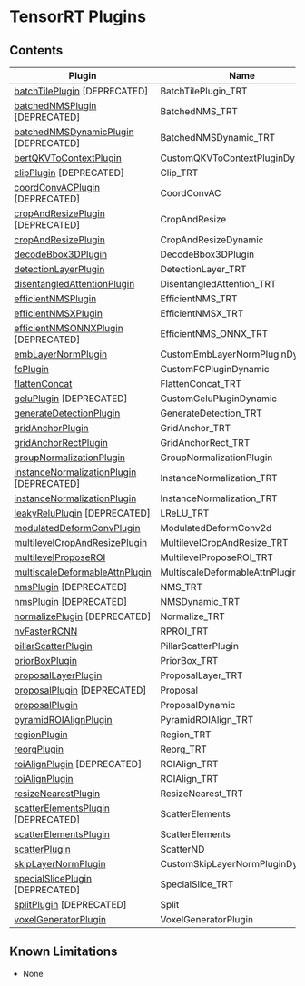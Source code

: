 # TensorRT Plugins

## Contents

| Plugin | Name | Versions |
|---|---|---|
| [batchTilePlugin](batchTilePlugin) [DEPRECATED] | BatchTilePlugin_TRT | 1 |
| [batchedNMSPlugin](batchedNMSPlugin) [DEPRECATED] | BatchedNMS_TRT | 1 |
| [batchedNMSDynamicPlugin](batchedNMSPlugin) [DEPRECATED] | BatchedNMSDynamic_TRT | 1 |
| [bertQKVToContextPlugin](bertQKVToContextPlugin) | CustomQKVToContextPluginDynamic | 1, 2, 3 |
| [clipPlugin](clipPlugin) [DEPRECATED] | Clip_TRT | 1 |
| [coordConvACPlugin](coordConvACPlugin) [DEPRECATED] | CoordConvAC | 1 |
| [cropAndResizePlugin](cropAndResizePlugin) [DEPRECATED] | CropAndResize | 1 |
| [cropAndResizePlugin](cropAndResizePlugin) | CropAndResizeDynamic | 1 |
| [decodeBbox3DPlugin](decodeBbox3DPlugin) | DecodeBbox3DPlugin | 1 |
| [detectionLayerPlugin](detectionLayerPlugin) | DetectionLayer_TRT | 1 |
| [disentangledAttentionPlugin](disentangledAttentionPlugin) | DisentangledAttention_TRT | 1 |
| [efficientNMSPlugin](efficientNMSPlugin) | EfficientNMS_TRT | 1 |
| [efficientNMSXPlugin](efficientNMSPlugin) | EfficientNMSX_TRT | 1 |
| [efficientNMSONNXPlugin](efficientNMSPlugin) [DEPRECATED] | EfficientNMS_ONNX_TRT | 1 |
| [embLayerNormPlugin](embLayerNormPlugin) | CustomEmbLayerNormPluginDynamic | 1, 2 |
| [fcPlugin](fcPlugin) | CustomFCPluginDynamic | 1 |
| [flattenConcat](flattenConcat) | FlattenConcat_TRT | 1 |
| [geluPlugin](geluPlugin) [DEPRECATED] | CustomGeluPluginDynamic | 1 |
| [generateDetectionPlugin](generateDetectionPlugin) | GenerateDetection_TRT | 1 |
| [gridAnchorPlugin](gridAnchorPlugin) | GridAnchor_TRT | 1 |
| [gridAnchorRectPlugin](gridAnchorPlugin) | GridAnchorRect_TRT | 1 |
| [groupNormalizationPlugin](groupNormalizationPlugin) | GroupNormalizationPlugin | 1 |
| [instanceNormalizationPlugin](instanceNormalizationPlugin) [DEPRECATED] | InstanceNormalization_TRT | 1 |
| [instanceNormalizationPlugin](instanceNormalizationPlugin) | InstanceNormalization_TRT | 2 |
| [leakyReluPlugin](leakyReluPlugin) [DEPRECATED] | LReLU_TRT | 1 |
| [modulatedDeformConvPlugin](modulatedDeformConvPlugin) | ModulatedDeformConv2d | 1 |
| [multilevelCropAndResizePlugin](multilevelCropAndResizePlugin) | MultilevelCropAndResize_TRT | 1 |
| [multilevelProposeROI](multilevelProposeROI) | MultilevelProposeROI_TRT | 1 |
| [multiscaleDeformableAttnPlugin](multiscaleDeformableAttnPlugin) | MultiscaleDeformableAttnPlugin_TRT | 1 |
| [nmsPlugin](nmsPlugin) [DEPRECATED] | NMS_TRT | 1 |
| [nmsPlugin](nmsPlugin) [DEPRECATED] | NMSDynamic_TRT | 1 |
| [normalizePlugin](normalizePlugin) [DEPRECATED] | Normalize_TRT | 1 |
| [nvFasterRCNN](nvFasterRCNN) | RPROI_TRT | 1 |
| [pillarScatterPlugin](pillarScatterPlugin) | PillarScatterPlugin | 1 |
| [priorBoxPlugin](priorBoxPlugin) | PriorBox_TRT | 1 |
| [proposalLayerPlugin](proposalLayerPlugin) | ProposalLayer_TRT | 1 |
| [proposalPlugin](proposalPlugin) [DEPRECATED] | Proposal | 1 |
| [proposalPlugin](proposalPlugin) | ProposalDynamic | 1 |
| [pyramidROIAlignPlugin](pyramidROIAlignPlugin) | PyramidROIAlign_TRT | 1 |
| [regionPlugin](regionPlugin) | Region_TRT | 1 |
| [reorgPlugin](reorgPlugin) | Reorg_TRT | 2 |
| [roiAlignPlugin](roiAlignPlugin) [DEPRECATED] | ROIAlign_TRT | 1 |
| [roiAlignPlugin](roiAlignPlugin) | ROIAlign_TRT | 2 |
| [resizeNearestPlugin](resizeNearestPlugin) | ResizeNearest_TRT | 1 |
| [scatterElementsPlugin](scatterElementsPlugin) [DEPRECATED] | ScatterElements | 1 |
| [scatterElementsPlugin](scatterElementsPlugin) | ScatterElements | 2 |
| [scatterPlugin](scatterPlugin) | ScatterND | 1 |
| [skipLayerNormPlugin](skipLayerNormPlugin) | CustomSkipLayerNormPluginDynamic | 1, 2, 3 |
| [specialSlicePlugin](specialSlicePlugin) [DEPRECATED] | SpecialSlice_TRT | 1 |
| [splitPlugin](splitPlugin) [DEPRECATED] | Split | 1 |
| [voxelGeneratorPlugin](voxelGeneratorPlugin) | VoxelGeneratorPlugin | 1 |

## Known Limitations

  - None
